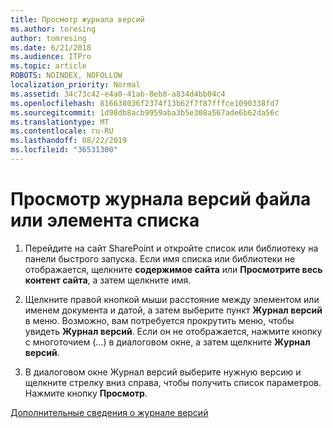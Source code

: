 ```yaml
---
title: Просмотр журнала версий
ms.author: toresing
author: tomresing
ms.date: 6/21/2018
ms.audience: ITPro
ms.topic: article
ROBOTS: NOINDEX, NOFOLLOW
localization_priority: Normal
ms.assetid: 34c73c42-e4a0-41ab-8eb8-a834d4bb04c4
ms.openlocfilehash: 816638036f2374f13b62f7f87fffce1090338fd7
ms.sourcegitcommit: 1d98db8acb9959aba3b5e308a567ade6b62da56c
ms.translationtype: MT
ms.contentlocale: ru-RU
ms.lasthandoff: 08/22/2019
ms.locfileid: "36531300"
---
```

# <a name="view-version-history-of-a-file-or-list-item"></a>Просмотр журнала версий файла или элемента списка

1. Перейдите на сайт SharePoint и откройте список или библиотеку на панели быстрого запуска. Если имя списка или библиотеки не отображается, щелкните **содержимое сайта** или **Просмотрите весь контент сайта**, а затем щелкните имя.
    
2. Щелкните правой кнопкой мыши расстояние между элементом или именем документа и датой, а затем выберите пункт **Журнал версий** в меню. Возможно, вам потребуется прокрутить меню, чтобы увидеть **Журнал версий**. Если он не отображается, нажмите кнопку с многоточием (...) в диалоговом окне, а затем щелкните **Журнал версий**.
    
3. В диалоговом окне Журнал версий выберите нужную версию и щелкните стрелку вниз справа, чтобы получить список параметров. Нажмите кнопку **Просмотр**.
    
[Дополнительные сведения о журнале версий](https://go.microsoft.com/fwlink/?linkid=875709)
  

